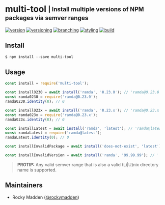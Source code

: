 # multi-tool <sub><sup>| Install multiple versions of NPM packages via semver ranges<sup></sub>
[![version](http://img.shields.io/badge/version-0.0.1-blue.svg)](https://www.npmjs.com/package/@cloudelements/multi-tool)
[![versioning](http://img.shields.io/badge/versioning-semver-blue.svg)](http://semver.org/)
[![branching](http://img.shields.io/badge/branching-github%20flow-blue.svg)](https://guides.github.com/introduction/flow/)
[![styling](http://img.shields.io/badge/code%20styling-XO-blue.svg)](https://github.com/sindresorhus/xo)
[![build](https://circleci.com/gh/cloud-elements/multi-tool.svg?style=shield)](https://circleci.com/gh/cloud-elements/multi-tool)

## Install
```javascript
$ npm install --save multi-tool
```

## Usage
```javascript
const install = require('multi-tool');

const install0230 = await install('ramda', '0.23.0'); // 'ramda@0.23.0'
const ramda0230 = require('ramda@0.23.0');
ramda0230.identity(0); // 0

const install023x = await install('ramda', '0.23.x'); // 'ramda@0.23.x'
const ramda023x = require('ramda@0.23.x');
ramda023x.identity(0); // 0

const installLatest = await install('ramda', 'latest'); // 'ramda@latest'
const ramdaLatest = require('ramda@latest');
ramdaLatest.identity(0); // 0

const installInvalidPackage = await install('does-not-exist', 'latest'); // ''

const installInvalidVersion = await install('ramda', '99.99.99'); // ''
```
> __PROTIP:__ Any valid semver range that is also a valid (Li|U)nix directory name is supported.

## Maintainers
* Rocky Madden ([@rockymadden](https://github.com/rockymadden))
